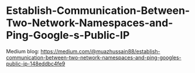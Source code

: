 # Establish-Communication-Between-Two-Network-Namespaces-and-Ping-Google-s-Public-IP

Medium blog: https://medium.com/@muazhussain88/establish-communication-between-two-network-namespaces-and-ping-googles-public-ip-148eddbc4fe9
